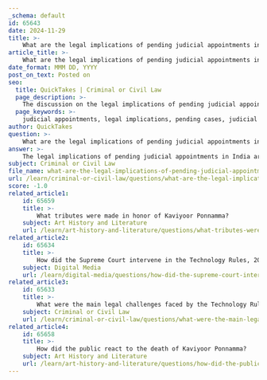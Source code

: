 ```yaml
---
_schema: default
id: 65643
date: 2024-11-29
title: >-
    What are the legal implications of pending judicial appointments in India?
article_title: >-
    What are the legal implications of pending judicial appointments in India?
date_format: MMM DD, YYYY
post_on_text: Posted on
seo:
  title: QuickTakes | Criminal or Civil Law
  page_description: >-
    The discussion on the legal implications of pending judicial appointments in India, highlighting issues related to judicial efficiency, constitutional provisions, judicial independence, and the backlog of cases affecting the rule of law.
  page_keywords: >-
    judicial appointments, legal implications, pending cases, judicial efficiency, constitutional provisions, judicial independence, accountability, rule of law, backlog of cases, reforms
author: QuickTakes
question: >-
    What are the legal implications of pending judicial appointments in India?
answer: >-
    The legal implications of pending judicial appointments in India are significant and multifaceted, particularly in the context of the country's judicial system, which is currently facing a substantial backlog of cases. As of April 2024, there are over 60 lakh (6 million) cases pending across various High Courts, with approximately 30% of judicial seats remaining unfilled. This situation has raised concerns about the efficiency and effectiveness of the judiciary, as the delays in appointments contribute to the growing backlog.\n\n1. **Impact on Judicial Efficiency**: The high number of vacancies directly affects the ability of courts to process cases in a timely manner. With a staggering backlog of cases, the delay in filling judicial positions exacerbates the problem, leading to longer wait times for litigants and potentially undermining the right to a fair trial.\n\n2. **Constitutional Provisions**: The process of judicial appointments in India is governed by Articles 124(2) and 217(1) of the Constitution, which outline the roles of the President and the Supreme Court Collegium in the appointment of judges. The ongoing debate surrounding the collegium system highlights issues of transparency and accountability, with critics arguing that the current system is susceptible to nepotism and lacks sufficient oversight.\n\n3. **Judicial Independence**: The delays in judicial appointments have raised concerns about the independence of the judiciary. There are fears that increased government involvement in the appointment process could threaten judicial autonomy, as some officials in the government have expressed a desire for a more significant role in selecting judges.\n\n4. **Legal Accountability**: The Supreme Court has sought the government's response regarding the delays in judicial appointments, emphasizing the need for a detailed report on the status of pending appointments. This reflects the judiciary's role in holding the executive accountable for its responsibilities in maintaining the integrity of the judicial system.\n\n5. **Broader Implications**: The backlog of cases and the high number of vacancies not only affect the judicial process but also have broader implications for the rule of law and access to justice in India. The situation calls for comprehensive reforms to address the underlying issues, including improving infrastructure, increasing the number of judges, and ensuring timely appointments.\n\nIn summary, the pending judicial appointments in India have profound legal implications that affect the efficiency, independence, and integrity of the judicial system. Addressing these issues is crucial for restoring public confidence in the judiciary and ensuring that justice is delivered effectively.
subject: Criminal or Civil Law
file_name: what-are-the-legal-implications-of-pending-judicial-appointments-in-india.md
url: /learn/criminal-or-civil-law/questions/what-are-the-legal-implications-of-pending-judicial-appointments-in-india
score: -1.0
related_article1:
    id: 65659
    title: >-
        What tributes were made in honor of Kaviyoor Ponnamma?
    subject: Art History and Literature
    url: /learn/art-history-and-literature/questions/what-tributes-were-made-in-honor-of-kaviyoor-ponnamma
related_article2:
    id: 65634
    title: >-
        How did the Supreme Court intervene in the Technology Rules, 2023?
    subject: Digital Media
    url: /learn/digital-media/questions/how-did-the-supreme-court-intervene-in-the-technology-rules-2023
related_article3:
    id: 65633
    title: >-
        What were the main legal challenges faced by the Technology Rules, 2023?
    subject: Criminal or Civil Law
    url: /learn/criminal-or-civil-law/questions/what-were-the-main-legal-challenges-faced-by-the-technology-rules-2023
related_article4:
    id: 65658
    title: >-
        How did the public react to the death of Kaviyoor Ponnamma?
    subject: Art History and Literature
    url: /learn/art-history-and-literature/questions/how-did-the-public-react-to-the-death-of-kaviyoor-ponnamma
---
```


&nbsp;